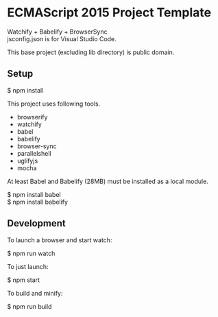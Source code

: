 # ECMAScript 2015 Project Template

Watchify + Babelify + BrowserSync  
jsconfig.json is for Visual Studio Code.

This base project (excluding lib directory) is public domain.

## Setup

$ npm install

This project uses following tools.

- browserify
- watchify
- babel
- babelify
- browser-sync
- parallelshell
- uglifyjs
- mocha

At least Babel and Babelify (28MB) must be installed as a local module.

$ npm install babel  
$ npm install babelify

## Development

To launch a browser and start watch:

$ npm run watch

To just launch:

$ npm start

To build and minify:

$ npm run build
